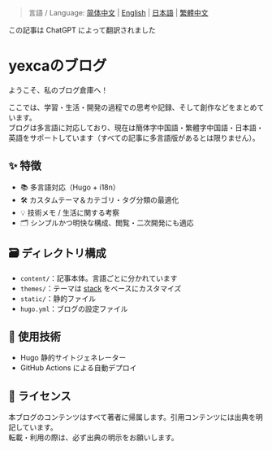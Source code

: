 > 言語 / Language: [简体中文](README.md) | [English](README.en.md) | [日本語](README.ja.md) | [繁體中文](README.zh-TW.md)

この記事は ChatGPT によって翻訳されました

# yexcaのブログ

ようこそ、私のブログ倉庫へ！

ここでは、学習・生活・開発の過程での思考や記録、そして創作などをまとめています。  
ブログは多言語に対応しており、現在は簡体字中国語・繁體字中国語・日本語・英語をサポートしています（すべての記事に多言語版があるとは限りません）。

## ✨ 特徴

- 📚 多言語対応（Hugo + i18n）
- 🛠 カスタムテーマ＆カテゴリ・タグ分類の最適化
- 💡 技術メモ / 生活に関する考察
- 🗂 シンプルかつ明快な構成、閲覧・二次開発にも適応

## 🗃 ディレクトリ構成

- `content/`：記事本体。言語ごとに分かれています
- `themes/`：テーマは [stack](https://github.com/CaiJimmy/hugo-theme-stack) をベースにカスタマイズ
- `static/`：静的ファイル
- `hugo.yml`：ブログの設定ファイル

## 🧩 使用技術

- Hugo 静的サイトジェネレーター
- GitHub Actions による自動デプロイ

## 📝 ライセンス

本ブログのコンテンツはすべて著者に帰属します。引用コンテンツには出典を明記しています。  
転載・利用の際は、必ず出典の明示をお願いします。
